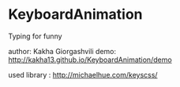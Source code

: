 # KeyboardAnimation
Typing for funny

author: Kakha Giorgashvili
demo: http://kakha13.github.io/KeyboardAnimation/demo

used library : http://michaelhue.com/keyscss/

